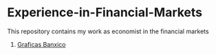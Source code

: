 # Experience-in-Financial-Markets
This repository contains my work as economist in the financial markets
1. [Graficas Banxico](https://fernandogomezr.github.io/Experience-in-Financial-Markets/)
